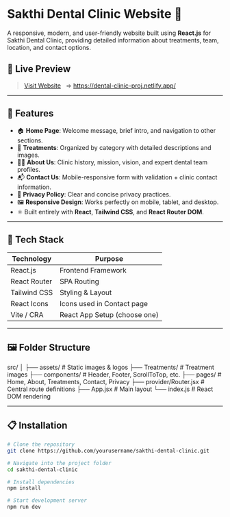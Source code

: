 # Sakthi Dental Clinic Website 🦷

A responsive, modern, and user-friendly website built using **React.js** for Sakthi Dental Clinic, providing detailed information about treatments, team, location, and contact options.

## 📌 Live Preview

> [Visit Website](#) &nbsp; => https://dental-clinic-proj.netlify.app/

---

## 📂 Features

- 🏠 **Home Page**: Welcome message, brief intro, and navigation to other sections.
- 🦷 **Treatments**: Organized by category with detailed descriptions and images.
- 👩‍⚕️ **About Us**: Clinic history, mission, vision, and expert dental team profiles.
- 📬 **Contact Us**: Mobile-responsive form with validation + clinic contact information.
- 📃 **Privacy Policy**: Clear and concise privacy practices.
- 🖼️ **Responsive Design**: Works perfectly on mobile, tablet, and desktop.
- ⚛️ Built entirely with **React**, **Tailwind CSS**, and **React Router DOM**.

---

## 🚀 Tech Stack

| Technology     | Purpose                     |
|----------------|-----------------------------|
| React.js       | Frontend Framework           |
| React Router   | SPA Routing                  |
| Tailwind CSS   | Styling & Layout             |
| React Icons    | Icons used in Contact page   |
| Vite / CRA     | React App Setup (choose one) |

---

## 🖼️ Folder Structure
src/
│
├── assets/ # Static images & logos
├── Treatments/ # Treatment images
├── components/ # Header, Footer, ScrollToTop, etc.
├── pages/ # Home, About, Treatments, Contact, Privacy
├── provider/Router.jsx # Central route definitions
├── App.jsx # Main layout
└── index.js # React DOM rendering

---

## 📋 Installation

```bash
# Clone the repository
git clone https://github.com/yourusername/sakthi-dental-clinic.git

# Navigate into the project folder
cd sakthi-dental-clinic

# Install dependencies
npm install

# Start development server
npm run dev


